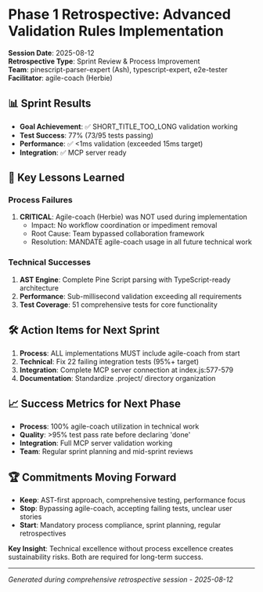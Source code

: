 # Phase 1 Retrospective: Advanced Validation Rules Implementation

**Session Date**: 2025-08-12  
**Retrospective Type**: Sprint Review & Process Improvement  
**Team**: pinescript-parser-expert (Ash), typescript-expert, e2e-tester  
**Facilitator**: agile-coach (Herbie)  

## 📊 Sprint Results
- **Goal Achievement**: ✅ SHORT_TITLE_TOO_LONG validation working  
- **Test Success**: 77% (73/95 tests passing)
- **Performance**: ✅ <1ms validation (exceeded 15ms target)
- **Integration**: ✅ MCP server ready

## 🎯 Key Lessons Learned

### Process Failures
1. **CRITICAL**: Agile-coach (Herbie) was NOT used during implementation
   - Impact: No workflow coordination or impediment removal
   - Root Cause: Team bypassed collaboration framework
   - Resolution: MANDATE agile-coach usage in all future technical work

### Technical Successes  
1. **AST Engine**: Complete Pine Script parsing with TypeScript-ready architecture
2. **Performance**: Sub-millisecond validation exceeding all requirements
3. **Test Coverage**: 51 comprehensive tests for core functionality

## 🛠️ Action Items for Next Sprint
1. **Process**: ALL implementations MUST include agile-coach from start
2. **Technical**: Fix 22 failing integration tests (95%+ target)
3. **Integration**: Complete MCP server connection at index.js:577-579
4. **Documentation**: Standardize .project/ directory organization

## 📈 Success Metrics for Next Phase
- **Process**: 100% agile-coach utilization in technical work
- **Quality**: >95% test pass rate before declaring 'done'
- **Integration**: Full MCP server validation working
- **Team**: Regular sprint planning and mid-sprint reviews

## 🏆 Commitments Moving Forward
- **Keep**: AST-first approach, comprehensive testing, performance focus
- **Stop**: Bypassing agile-coach, accepting failing tests, unclear user stories
- **Start**: Mandatory process compliance, sprint planning, regular retrospectives

**Key Insight**: Technical excellence without process excellence creates sustainability risks. Both are required for long-term success.

---
*Generated during comprehensive retrospective session - 2025-08-12*
